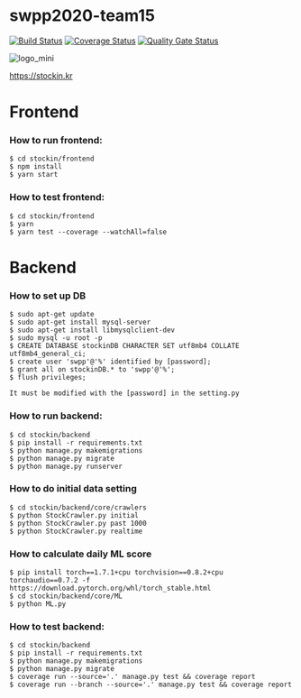 # swpp2020-team15

[![Build Status](https://travis-ci.org/swsnu/swpp2020-team15.svg?branch=master)](https://travis-ci.org/swsnu/swpp2020-team15)
[![Coverage Status](https://coveralls.io/repos/github/swsnu/swpp2020-team15/badge.svg?branch=master)](https://coveralls.io/github/swsnu/swpp2020-team15?branch=master)
[![Quality Gate Status](https://sonarcloud.io/api/project_badges/measure?project=swsnu_swpp2020-team15&metric=alert_status)](https://sonarcloud.io/dashboard?id=swsnu_swpp2020-team15)


![logo_mini](https://user-images.githubusercontent.com/59424336/102592016-38bf8300-4156-11eb-8c6f-4f1761061f87.png)

https://stockin.kr

# Frontend
### How to run frontend:
```
$ cd stockin/frontend
$ npm install
$ yarn start
````

### How to test frontend:
```
$ cd stockin/frontend
$ yarn
$ yarn test --coverage --watchAll=false
```

# Backend
### How to set up DB
```
$ sudo apt-get update
$ sudo apt-get install mysql-server
$ sudo apt-get install libmysqlclient-dev
$ sudo mysql -u root -p
$ CREATE DATABASE stockinDB CHARACTER SET utf8mb4 COLLATE utf8mb4_general_ci;
$ create user 'swpp'@'%' identified by [password];
$ grant all on stockinDB.* to 'swpp'@'%';
$ flush privileges;

It must be modified with the [password] in the setting.py
```
### How to run backend:
```
$ cd stockin/backend
$ pip install -r requirements.txt 
$ python manage.py makemigrations
$ python manage.py migrate
$ python manage.py runserver 
```
### How to do initial data setting
```
$ cd stockin/backend/core/crawlers
$ python StockCrawler.py initial
$ python StockCrawler.py past 1000
$ python StockCrawler.py realtime
```
### How to calculate daily ML score
```
$ pip install torch==1.7.1+cpu torchvision==0.8.2+cpu torchaudio==0.7.2 -f https://download.pytorch.org/whl/torch_stable.html
$ cd stockin/backend/core/ML
$ python ML.py
```

### How to test backend:
```
$ cd stockin/backend 
$ pip install -r requirements.txt 
$ python manage.py makemigrations 
$ python manage.py migrate
$ coverage run --source='.' manage.py test && coverage report
$ coverage run --branch --source='.' manage.py test && coverage report
```
